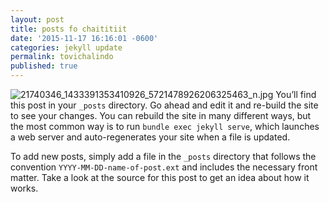 ```yaml
---
layout: post
title: posts fo chaititiit
date: '2015-11-17 16:16:01 -0600'
categories: jekyll update
permalink: tovichalindo
published: true
---
```

![21740346_1433391353410926_5721478926206325463_n.jpg]({{site.baseurl}}/_posts/21740346_1433391353410926_5721478926206325463_n.jpg)
You’ll find this post in your `_posts` directory. Go ahead and edit it and re-build the site to see your changes. You can rebuild the site in many different ways, but the most common way is to run `bundle exec jekyll serve`, which launches a web server and auto-regenerates your site when a file is updated.

To add new posts, simply add a file in the `_posts` directory that follows the convention `YYYY-MM-DD-name-of-post.ext` and includes the necessary front matter. Take a look at the source for this post to get an idea about how it works.
